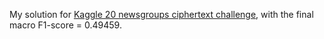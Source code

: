 My solution for [Kaggle 20 newsgroups ciphertext challenge](https://www.kaggle.com/c/20-newsgroups-ciphertext-challenge), with the final macro F1-score = 0.49459.
